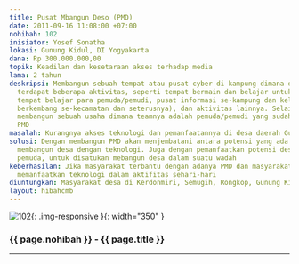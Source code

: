 ```yaml
---
title: Pusat Mbangun Deso (PMD)
date: 2011-09-16 11:08:00 +07:00
nohibah: 102
inisiator: Yosef Sonatha
lokasi: Gunung Kidul, DI Yogyakarta
dana: Rp 300.000.000,00
topik: Keadilan dan kesetaraan akses terhadap media
lama: 2 tahun
deskripsi: Membangun sebuah tempat atau pusat cyber di kampung dimana di dalamnya
  terdapat beberapa aktivitas, seperti tempat bermain dan belajar untuk anak-anak,
  tempat belajar para pemuda/pemudi, pusat informasi se-kampung dan kelurahan (bisa
  berkembang se-kecamatan dan seterusnya), dan aktivitas lainnya. Selain itu juga
  membangun sebuah usaha dimana teamnya adalah pemuda/pemudi yang sudah belajar di
  PMD
masalah: Kurangnya akses teknologi dan pemanfaatannya di desa daerah Gunung Kidul
solusi: Dengan membangun PMD akan menjembatani antara potensi yang ada di desa untuk
  membangun desa dengan teknologi. Juga dengan pemanfaatkan potensi desa, seperti
  pemuda, untuk disatukan mebangun desa dalam suatu wadah
keberhasilan: Jika masyarakat terbantu dengan adanya PMD dan masyarakat sudah dapat
  memanfaatkan teknologi dalam aktifitas sehari-hari
diuntungkan: Masyarakat desa di Kerdonmiri, Semugih, Rongkop, Gunung Kidul DIY
layout: hibahcmb
---
```


![102](/static/img/hibahcmb/102.png){: .img-responsive }{: width="350" }

### {{ page.nohibah }} - {{ page.title }}

---

